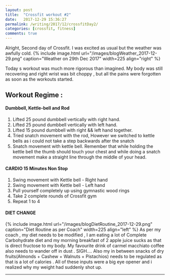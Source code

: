 ```yaml
---
layout: post
title:  "Crossfit workout #2"
date:   2017-12-29 15:36:27
permalink: /writing/2017/12/crossfitDay2/
categories: [crossfit, fitness]
comments: true
---
```

Alright, Second day of Crossfit.  I was excited as usual but the weather was awfully cold.
{% include image.html url="/images/blogWeather_2017-12-29.png"
caption="Weather on 29th Dec 2017" width=225 align="right" %}

Today s workout was much more rigorous than imagined. My body was still recovering and right wrist was bit choppy , but all the pains were forgotten as soon as the  workouts started.

Workout Regime :
-------------
#### **Dumbbell, Kettle-bell and Rod**
1. Lifted 25 pound dumbbell vertically with right hand.
2. Lifted 25 pound dumbbell vertically with left hand.
3. Lifted 15 pound dumbbell with right && left hand together.
4. Tried snatch movement with the rod, However we switched to kettle bells as i could not take a step backwards after the snatch
5. Snatch movement with kettle bell. Remember that while holding the kettle bell the thumb should touch your chest and while doing a snatch movement make a straight line through the middle of your head.

#### **CARDIO 15 Minutes Non Stop**
1. Swing movement with Kettle bell - Right hand
2. Swing movement with Kettle bell - Left hand
3. Pull yourself completely up using gymnastic wood rings
4. Take 2 complete rounds of Crossfit gym
5. Repeat 1 to 4

#### **DIET CHANGE**
{% include image.html url="/images/blogDietRoutine_2017-12-29.png"
caption="Diet Routine as per Coach" width=225 align="left" %}
As per my coach , my diet needs to be modified , I am eating a lot of Complete Carbohydrate diet and my morning breakfast of 2 apple juice sucks as that is direct fructose to my body. My favourite drink of carmel macchiato coffee also needs to wander off in dust . SIGH.... Also my in between snacks of dry fruits(Almonds + Cashew + Walnuts + Pistachios) needs to be regulated as that is a lot of calories . All of these inputs were a big eye opener and i realized why my weight had suddenly shot up.

----------